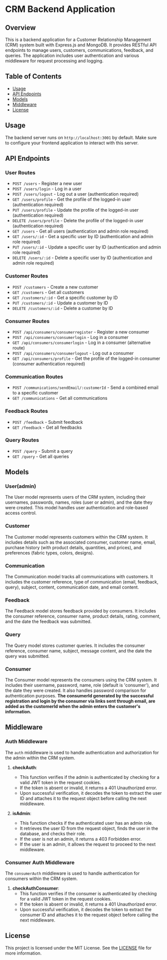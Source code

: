 # CRM Backend Application

## Overview
This is a backend application for a Customer Relationship Management (CRM) system built with Express.js and MongoDB. It provides RESTful API endpoints to manage users, customers, communications, feedback, and queries. The application includes user authentication and various middleware for request processing and logging.

## Table of Contents
- [Usage](#usage)
- [API Endpoints](#api-endpoints)
- [Models](#models)
- [Middleware](#middleware)
- [License](#license)

## Usage
The backend server runs on `http://localhost:3001` by default. Make sure to configure your frontend application to interact with this server.

## API Endpoints

### User Routes
- `POST /users` - Register a new user
- `POST /users/login` - Log in a user
- `POST /users/logout` - Log out a user (authentication required)
- `GET /users/profile` - Get the profile of the logged-in user (authentication required)
- `PUT /users/profile` - Update the profile of the logged-in user (authentication required)
- `DELETE /users/profile` - Delete the profile of the logged-in user (authentication required)
- `GET /users` - Get all users (authentication and admin role required)
- `GET /users/:id` - Get a specific user by ID (authentication and admin role required)
- `PUT /users/:id` - Update a specific user by ID (authentication and admin role required)
- `DELETE /users/:id` - Delete a specific user by ID (authentication and admin role required)

### Customer Routes
- `POST /customers` - Create a new customer
- `GET /customers` - Get all customers
- `GET /customers/:id` - Get a specific customer by ID
- `PUT /customers/:id` - Update a customer by ID
- `DELETE /customers/:id` - Delete a customer by ID

### Consumer Routes
- `POST /api/consumers/consumerregister` - Register a new consumer
- `POST /api/consumers/consumerlogin` - Log in a consumer
- `GET /api/consumers/consumerlogin` - Log in a consumer (alternative route)
- `POST /api/consumers/consumerlogout` - Log out a consumer
- `GET /api/consumers/profile` - Get the profile of the logged-in consumer (consumer authentication required)

### Communication Routes
- `POST /communications/sendEmail/:customerId` - Send a combined email to a specific customer
- `GET /communications` - Get all communications

### Feedback Routes
- `POST /feedback` - Submit feedback
- `GET /feedback` - Get all feedbacks

### Query Routes
- `POST /query` - Submit a query
- `GET /query` - Get all queries

## Models

### User(admin)
The User model represents users of the CRM system, including their usernames, passwords, names, roles (user or admin), and the date they were created. This model handles user authentication and role-based access control.

### Customer
The Customer model represents customers within the CRM system. It includes details such as the associated consumer, customer name, email, purchase history (with product details, quantities, and prices), and preferences (fabric types, colors, designs).

### Communication
The Communication model tracks all communications with customers. It includes the customer reference, type of communication (email, feedback, query), subject, content, communication date, and email content.

### Feedback
The Feedback model stores feedback provided by consumers. It includes the consumer reference, consumer name, product details, rating, comment, and the date the feedback was submitted.

### Query
The Query model stores customer queries. It includes the consumer reference, consumer name, subject, message content, and the date the query was submitted.

### Consumer
The Consumer model represents the consumers using the CRM system. It includes their username, password, name, role (default is 'consumer'), and the date they were created. It also handles password comparison for authentication purposes. **The consumerId generated by the successful registration and login by the consumer via links sent through email, are added as the customerId when the admin enters the customer's information.**


## Middleware

### Auth Middleware
The `auth` middleware is used to handle authentication and authorization for the admin within the CRM system.

1. **checkAuth**:
   - This function verifies if the admin is authenticated by checking for a valid JWT token in the request cookies.
   - If the token is absent or invalid, it returns a 401 Unauthorized error.
   - Upon successful verification, it decodes the token to extract the user ID and attaches it to the request object before calling the next middleware.

2. **isAdmin**:
   - This function checks if the authenticated user has an admin role.
   - It retrieves the user ID from the request object, finds the user in the database, and checks their role.
   - If the user is not an admin, it returns a 403 Forbidden error.
   - If the user is an admin, it allows the request to proceed to the next middleware.

### Consumer Auth Middleware
The `consumerAuth` middleware is used to handle authentication for consumers within the CRM system.

1. **checkAuthConsumer**:
   - This function verifies if the consumer is authenticated by checking for a valid JWT token in the request cookies.
   - If the token is absent or invalid, it returns a 401 Unauthorized error.
   - Upon successful verification, it decodes the token to extract the consumer ID and attaches it to the request object before calling the next middleware.

## License

This project is licensed under the MIT License. See the [LICENSE](LICENSE) file for more information.